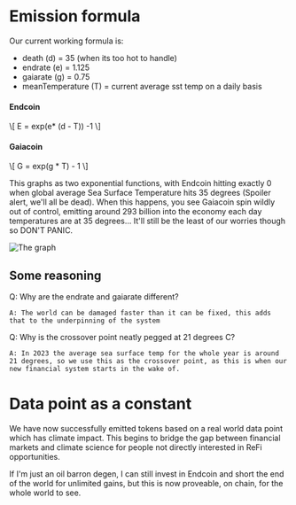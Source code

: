 # Emission formula
Our current working formula is: 
- death (d) = 35 (when its too hot to handle)
- endrate (e) = 1.125
- gaiarate (g) = 0.75
- meanTemperature (T) = current average sst temp on a daily basis

#### Endcoin
\\[ E = exp(e* (d - T)) -1 \\]


#### Gaiacoin
\\[ G = exp(g * T) - 1 \\]

This graphs as two exponential functions, with Endcoin hitting exactly 0 when global average Sea Surface Temperature hits 35 degrees (Spoiler alert, we'll all be dead). When this happens, you see Gaiacoin spin wildly out of control, emitting around 293 billion into the economy each day temperatures are at 35 degrees... It'll still be the least of our worries though so DON'T PANIC. 

![The graph](https://gcdnb.pbrd.co/images/Y01a0sKy6CFo.png?o=1)

## Some reasoning
Q: Why are the endrate and gaiarate different? 


`A: The world can be damaged faster than it can be fixed, this adds that to the underpinning of the system`


Q: Why is the crossover point neatly pegged at 21 degrees C? 


`A: In 2023 the average sea surface temp for the whole year is around 21 degrees, so we use this as the crossover point, as this is when our new financial system starts in the wake of.`

# Data point as a constant <a name="datapoint"></a>
We have now successfully emitted tokens based on a real world data point which has climate impact. This begins to bridge the gap between financial markets and climate science for people not directly interested in ReFi opportunities. 


If I'm just an oil barron degen, I can still invest in Endcoin and short the end of the world for unlimited gains, but this is now proveable, on chain, for the whole world to see. 